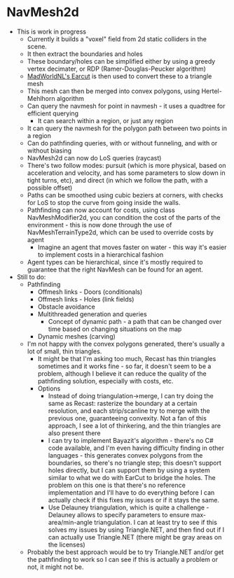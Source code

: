 # NavMesh2d

* This is work in progress
  * Currently it builds a "voxel" field from 2d static colliders in the scene.
  * It then extract the boundaries and holes
  * These boundary/holes can be simplified either by using a greedy vertex decimater, or RDP (Ramer-Douglas-Peucker algorithm)
  * [MadWorldNL's Earcut](https://github.com/MadWorldNL/EarCut) is then used to convert these to a triangle mesh
  * This mesh can then be merged into convex polygons, using Hertel-Mehlhorn algorithm
  * Can query the navmesh for point in navmesh - it uses a quadtree for efficient querying
    * It can search within a region, or just any region
  * It can query the navmesh for the polygon path between two points in a region
  * Can do pathfinding queries, with or without funneling, and with or without biasing
  * NavMesh2d can now do LoS queries (raycast)
  * There's two follow modes: pursuit (which is more physical, based on acceleration and velocity, and has some parameters to slow down in tight turns, etc), and direct (in which we follow the path, with a possible offset)
  * Paths can be smoothed using cubic beziers at corners, with checks for LoS to stop the curve from going inside the walls.
  * Pathfinding can now account for costs, using class NavMeshModifier2d, you can condition the cost of the parts of the environment - this is now done through the use of NavMeshTerrainType2d, which can be used to override costs by agent
    * Imagine an agent that moves faster on water - this way it's easier to implement costs in a hierarchical fashion
  * Agent types can be hierarchical, since it's mostly required to guarantee that the right NavMesh can be found for an agent.
* Still to do:
  * Pathfinding
    * Offmesh links - Doors (conditionals)
    * Offmesh links - Holes (link fields)
    * Obstacle avoidance
    * Multithreaded generation and queries
      * Concept of dynamic path - a path that can be changed over time based on changing situations on the map
    * Dynamic meshes (carving)
  * I'm not happy with the convex polygons generated, there's usually a lot of small, thin triangles.
    * It might be that I'm asking too much, Recast has thin triangles sometimes and it works fine - so far, it doesn't seem to be a problem, although I believe it can reduce the quality of the pathfinding solution, especially with costs, etc.
    * Options
      * Instead of doing triangulation->merge, I can try doing the same as Recast: rasterize the boundary at a certain resolution, and each strip/scanline try to merge with the previous one, guaranteeing convexity. Not a fan of this approach, I see a lot of thinkering, and the thin triangles are also present there
      * I can try to implement Bayazit's algorithm - there's no C# code available, and I'm even having difficulty finding in other languages - this generates convex polygons from the boundaries, so there's no triangle step; this doesn't support holes directly, but I can support them by using a system similar to what we do with EarCut to bridge the holes. The problem on this one is that there's no reference implementation and I'll have to do everything before I can actually check if this fixes my issues or if it stays the same.
      * Use Delauney triangulation, which is quite a challenge - Delauney allows to specify parameters to ensure max-area/min-angle triangulation. I can at least try to see if this solves my issues by using Triangle.NET, and then find out if I can actually use Triangle.NET (there might be gray areas on the licenses)
  * Probably the best approach would be to try Triangle.NET and/or get the pathfinding to work so I can see if this is actually a problem or not, it might not be.